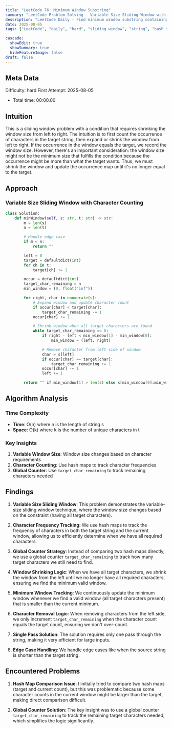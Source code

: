 ```yaml
---
title: "LeetCode 76: Minimum Window Substring"
summary: "LeetCode Problem Solving - Variable Size Sliding Window with Character Counting"
description: "LeetCode Daily - Find minimum window substring containing all characters from target"
date: 2025-08-05
tags: ["LeetCode", "daily", "hard", "sliding window", "string", "hash map", "two pointers", "variable window"]

cascade:
  showEdit: true
  showSummary: true
  hideFeatureImage: false
draft: false
---
```


## Meta Data

Difficulty: hard
First Attempt: 2025-08-05
- Total time: 00:00.00

## Intuition

This is a sliding window problem with a condition that requires shrinking the window size from left to right. The intuition is to first count the occurrence of characters in the target string, then expand or shrink the window from left to right. If the occurrence in the window equals the target, we record the window size. However, there's an important consideration: the window size might not be the minimum size that fulfills the condition because the occurrence might be more than what the target wants. Thus, we must shrink the window and update the occurrence map until it's no longer equal to the target.

## Approach

### Variable Size Sliding Window with Character Counting
```python
class Solution:
    def minWindow(self, s: str, t: str) -> str:
        m = len(s)
        n = len(t)

        # Handle edge case
        if m < n:
            return ""

        left = 0
        target = defaultdict(int)
        for ch in t:
            target[ch] += 1

        occur = defaultdict(int)
        target_char_remaining = n
        min_window = (0, float("inf"))

        for right, char in enumerate(s):
            # Expand window and update character count
            if occur[char] < target[char]:
                target_char_remaining -= 1
            occur[char] += 1

            # Shrink window when all target characters are found
            while target_char_remaining == 0:
                if right - left < min_window[1] - min_window[0]:
                    min_window = (left, right)

                # Remove character from left side of window
                char = s[left]
                if occur[char] == target[char]:
                    target_char_remaining += 1
                occur[char] -= 1
                left += 1

        return "" if min_window[1] > len(s) else s[min_window[0]:min_window[1]+1]
```

## Algorithm Analysis

### Time Complexity
- **Time**: O(n) where n is the length of string s
- **Space**: O(k) where k is the number of unique characters in t

### Key Insights
1. **Variable Window Size**: Window size changes based on character requirements
2. **Character Counting**: Use hash maps to track character frequencies
3. **Global Counter**: Use `target_char_remaining` to track remaining characters needed

## Findings

1. **Variable Size Sliding Window**: This problem demonstrates the variable-size sliding window technique, where the window size changes based on the constraint (having all target characters).

2. **Character Frequency Tracking**: We use hash maps to track the frequency of characters in both the target string and the current window, allowing us to efficiently determine when we have all required characters.

3. **Global Counter Strategy**: Instead of comparing two hash maps directly, we use a global counter `target_char_remaining` to track how many target characters we still need to find.

4. **Window Shrinking Logic**: When we have all target characters, we shrink the window from the left until we no longer have all required characters, ensuring we find the minimum valid window.

5. **Minimum Window Tracking**: We continuously update the minimum window whenever we find a valid window (all target characters present) that is smaller than the current minimum.

6. **Character Removal Logic**: When removing characters from the left side, we only increment `target_char_remaining` when the character count equals the target count, ensuring we don't over-count.

7. **Single Pass Solution**: The solution requires only one pass through the string, making it very efficient for large inputs.

8. **Edge Case Handling**: We handle edge cases like when the source string is shorter than the target string.

## Encountered Problems 

1. **Hash Map Comparison Issue**: I initially tried to compare two hash maps (target and current count), but this was problematic because some character counts in the current window might be larger than the target, making direct comparison difficult.

2. **Global Counter Solution**: The key insight was to use a global counter `target_char_remaining` to track the remaining target characters needed, which simplifies the logic significantly.

